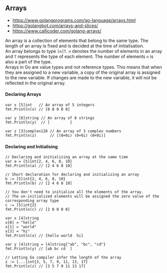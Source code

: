 
## Arrays

- https://www.golangprograms.com/go-language/arrays.html
- https://golangbot.com/arrays-and-slices/
- https://www.callicoder.com/golang-arrays/

An array is a collection of elements that belong to the same type. The length of an array is fixed and is decided at the time of initialisation.    
An array belongs to type `[n]T`. `n` denotes the number of elements in an array and `T` represents the type of each element. The number of elements `n` is also a part of the type.    
Arrays in Go are value types and not reference types. This means that when they are assigned to a new variable, a copy of the original array is assigned to the new variable. If changes are made to the new variable, it will not be reflected in the original array.

#### Declaring Arrays 

```golang
var x [5]int   // An array of 5 integers
fmt.Println(x) // [0 0 0 0 0]

var y [8]string // An array of 8 strings
fmt.Println(y)  // [         ]

var z [3]complex128 // An array of 3 complex numbers
fmt.Println(z)      // [(0+0i) (0+0i) (0+0i)]
```

#### Declaring and Initialising 
```golang
// Declaring and initializing an array at the same time
var a = [5]int{2, 4, 6, 8, 10}
fmt.Println(a) // [2 4 6 8 10]

// Short declaration for declaring and initializing an array
b := [5]int{2, 4, 6, 8, 10}
fmt.Println(b) // [2 4 6 8 10]

// You don't need to initialize all the elements of the array.
// The un-initialized elements will be assigned the zero value of the corresponding array type
c := [5]int{2}
fmt.Println(c) // [2 0 0 0 0]

var x [4]string
x[0] = "hello"
x[1] = "world"
x[3] = "hi"
fmt.Println(x) // [hello world  hi]

var y [4]string = [4]string{"ab", "bc", "cd"}
fmt.Println(y) // [ab bc cd  ]

// Letting Go compiler infer the length of the array
z := [...]int{3, 5, 7, 9, 11, 13, 17}
fmt.Println(z) // [3 5 7 9 11 13 17]
```




